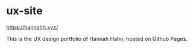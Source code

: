 # ux-site

https://hannahh.xyz/

This is the UX design portfolio of Hannah Hahn, hosted on Github Pages.
